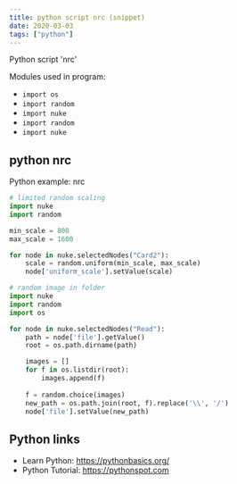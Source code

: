 ```yaml
---
title: python script nrc (snippet)
date: 2020-03-03
tags: ["python"]
---
```

Python script 'nrc'


Modules used in program: 
* `import os`
* `import random`
* `import nuke`
* `import random`
* `import nuke`

## python nrc

Python example: nrc

```python
# limited random scaling
import nuke
import random

min_scale = 800
max_scale = 1600

for node in nuke.selectedNodes("Card2"):
    scale = random.uniform(min_scale, max_scale)
    node['uniform_scale'].setValue(scale)

# random image in folder
import nuke
import random
import os

for node in nuke.selectedNodes("Read"):
    path = node['file'].getValue()
    root = os.path.dirname(path)

    images = []
    for f in os.listdir(root):
        images.append(f)
    
    f = random.choice(images)
    new_path = os.path.join(root, f).replace('\\', '/')
    node['file'].setValue(new_path)

```

## Python links

- Learn Python: https://pythonbasics.org/
- Python Tutorial: https://pythonspot.com
